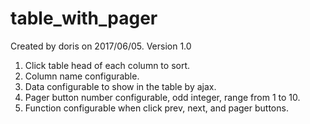 # table_with_pager
Created by doris on 2017/06/05.
Version 1.0
1. Click table head of each column to sort.
2. Column name configurable.
3. Data configurable to show in the table by ajax.
4. Pager button number configurable, odd integer, range from 1 to 10.
5. Function configurable when click prev, next, and pager buttons.
